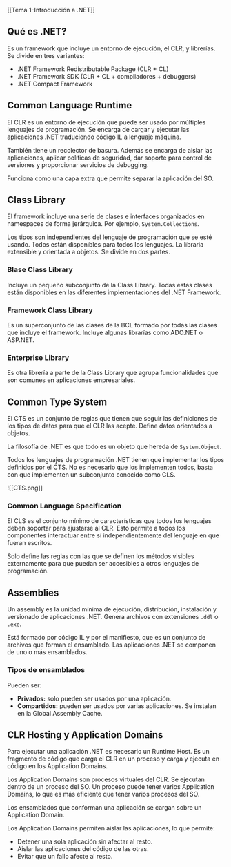 [[Tema 1-Introducción a .NET]]

## Qué es .NET?
Es un framework que incluye un entorno de ejecución, el CLR, y librerías. Se divide en tres variantes:
+ .NET Framework Redistributable Package (CLR + CL)
+ .NET Framework SDK (CLR + CL + compiladores + debuggers)
+ .NET Compact Framework

## Common Language Runtime
El CLR es un entorno de ejecución que puede ser usado por múltiples lenguajes de programación. Se encarga de cargar y ejecutar las aplicaciones .NET traduciendo código IL a lenguaje máquina. 

También tiene un recolector de basura. Además se encarga de aislar las aplicaciones, aplicar políticas de seguridad, dar soporte para control de versiones y proporcionar servicios de debugging.

Funciona como una capa extra que permite separar la aplicación del SO.

## Class Library
El framework incluye una serie de clases e interfaces organizados en namespaces de forma jerárquica. Por ejemplo, `System.Collections`.

Los tipos son independientes del lenguaje de programación que se esté usando. Todos están disponibles para todos los lenguajes. La libraría extensible y orientada a objetos. Se divide en dos partes.

### Blase Class Library
Incluye un pequeño subconjunto de la Class Library. Todas estas clases están disponibles en las diferentes implementaciones del .NET Framework.

### Framework Class Library
Es un superconjunto de las clases de la BCL formado por todas las clases que incluye el framework. Incluye algunas librarías como ADO.NET o ASP.NET.

### Enterprise Library
Es otra librería a parte de la Class Library que agrupa funcionalidades que son comunes en aplicaciones empresariales.

## Common Type System
El CTS es un conjunto de reglas que tienen que seguir las definiciones de los tipos de datos para que el CLR las acepte. Define datos orientados a objetos. 

La filosofía de .NET es que todo es un objeto que hereda de `System.Object`. 

Todos los lenguajes de programación .NET tienen que implementar los tipos definidos por el CTS. No es necesario que los implementen todos, basta con que implementen un subconjunto conocido como CLS. 

![[CTS.png]]

### Common Language Specification
El CLS es el conjunto mínimo de características que todos los lenguajes deben soportar para ajustarse al CLR. Esto permite a todos los componentes interactuar entre sí independientemente del lenguaje en que fueran escritos.

Solo define las reglas con las que se definen los métodos visibles externamente para que puedan ser accesibles a otros lenguajes de programación.

## Assemblies
Un assembly es la unidad mínima de ejecución, distribución, instalación y versionado de aplicaciones .NET. Genera archivos con extensiones `.ddl` o `.exe`.

Está formado por código IL y por el manifiesto, que es un conjunto de archivos que forman el ensamblado. Las aplicaciones .NET se componen de uno o más ensamblados. 

### Tipos de ensamblados
Pueden ser:
+ **Privados:** solo pueden ser usados por una aplicación.
+ **Compartidos:** pueden ser usados por varias aplicaciones. Se instalan en la Global Assembly Cache.

## CLR Hosting y Application Domains
Para ejecutar una aplicación .NET es necesario un Runtime Host. Es un fragmento de código que carga el CLR en un proceso y carga y ejecuta en código en los Application Domains.

Los Application Domains son procesos virtuales del CLR. Se ejecutan dentro de un proceso del SO. Un proceso puede tener varios Application Domains, lo que es más eficiente que tener varios procesos del SO.

Los ensamblados que conforman una aplicación se cargan sobre un Application Domain. 

Los Application Domains permiten aislar las aplicaciones, lo que permite:
+ Detener una sola aplicación sin afectar al resto.
+ Aislar las aplicaciones del código de las otras.
+ Evitar que un fallo afecte al resto.



